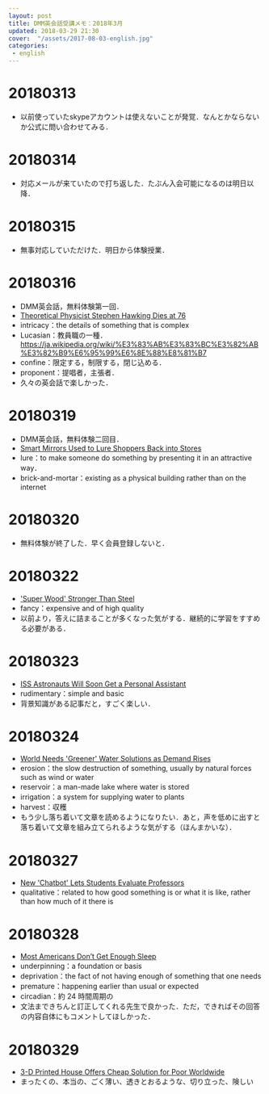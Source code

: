 ```yaml
---
layout: post
title: DMM英会話受講メモ：2018年3月
updated: 2018-03-29 21:30
cover:  "/assets/2017-08-03-english.jpg"
categories:
 - english
---
```


# 20180313

- 以前使っていたskypeアカウントは使えないことが発覚．なんとかならないか公式に問い合わせてみる．

# 20180314

- 対応メールが来ていたので打ち返した．たぶん入会可能になるのは明日以降．

# 20180315

- 無事対応していただけた．明日から体験授業．

# 20180316

- DMM英会話，無料体験第一回．
- [Theoretical Physicist Stephen Hawking Dies at 76](https://app.eikaiwa.dmm.com/daily-news/article/theoretical-physicist-stephen-hawking-dies-at-76/lZHQ0CddEeilaZvmh_d11w)
- intricacy：the details of something that is complex
- Lucasian：教員職の一種．https://ja.wikipedia.org/wiki/%E3%83%AB%E3%83%BC%E3%82%AB%E3%82%B9%E6%95%99%E6%8E%88%E8%81%B7
- confine：限定する，制限する，閉じ込める．
- proponent：提唱者，主張者．
- 久々の英会話で楽しかった．

# 20180319

- DMM英会話，無料体験二回目．
- [Smart Mirrors Used to Lure Shoppers Back into Stores](https://app.eikaiwa.dmm.com/daily-news/article/smart-mirrors-used-to-lure-shoppers-back-into-stores/D4dyACLCEeiASld-d9sJCQ)
- lure：to make someone do something by presenting it in an attractive way．
- brick-and-mortar：existing as a physical building rather than on the internet

# 20180320

- 無料体験が終了した．早く会員登録しないと．

# 20180322

- ['Super Wood' Stronger Than Steel](https://app.eikaiwa.dmm.com/daily-news/article/super-wood-stronger-than-steel/L-77NCFvEeivUm8US8LTuQ)
- fancy：expensive and of high quality
- 以前より，答えに詰まることが多くなった気がする．継続的に学習をすすめる必要がある．

# 20180323

- [ISS Astronauts Will Soon Get a Personal Assistant](https://app.eikaiwa.dmm.com/daily-news/article/iss-astronauts-will-soon-get-a-personal-assistant/_U1qMBzwEeiwy89U-cPjUg)
- rudimentary：simple and basic
- 背景知識がある記事だと，すごく楽しい．

# 20180324

- [World Needs 'Greener' Water Solutions as Demand Rises](https://app.eikaiwa.dmm.com/daily-news/article/world-needs-greener-water-solutions-as-demand-rises/Z9J_tCtyEeiJhU8Pi9Kn9g)
- erosion：the slow destruction of something, usually by natural forces such as wind or water
- reservoir：a man-made lake where water is stored
- irrigation：a system for supplying water to plants
- harvest：収穫
- もう少し落ち着いて文章を読めるようになりたい．あと，声を低めに出すと落ち着いて文章を組み立てられるような気がする（ほんまかいな）．

# 20180327

- [New 'Chatbot' Lets Students Evaluate Professors](https://app.eikaiwa.dmm.com/daily-news/article/new-chatbot-lets-students-evaluate-professors/6MjfhCtmEeiByMsV7p_PSw)
- qualitative：related to how good something is or what it is like, rather than how much of it there is

# 20180328

- [Most Americans Don’t Get Enough Sleep](https://app.eikaiwa.dmm.com/daily-news/article/most-americans-dont-get-enough-sleep/nz5ooij_EeiaaJOLlkHDFA)
- underpinning：a foundation or basis
- deprivation：the fact of not having enough of something that one needs
- premature：happening earlier than usual or expected
- circadian：約 24 時間周期の
- 文法まできちんと訂正してくれる先生で良かった．ただ，できればその回答の内容自体にもコメントしてほしかった．

# 20180329

- [3-D Printed House Offers Cheap Solution for Poor Worldwide](https://app.eikaiwa.dmm.com/daily-news/article/3-d-printed-house-offers-cheap-solution-for-poor-worldwide/jMov0CksEeiJLm-lik5omg)
- まったくの、本当の、ごく薄い、透きとおるような、切り立った、険しい
